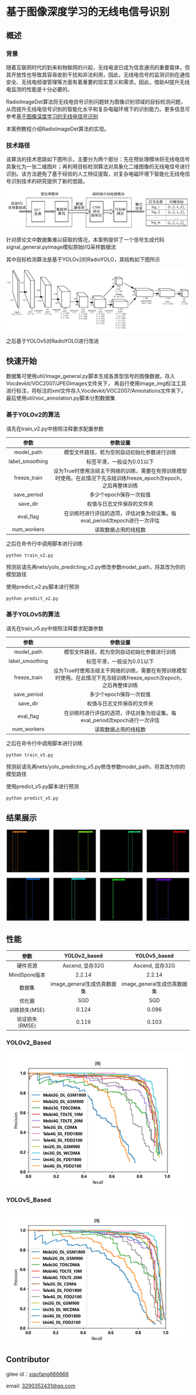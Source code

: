 # 基于图像深度学习的无线电信号识别

## 概述

### 背景

随着互联网时代的到来和物联网的兴起，无线电波已成为信息通讯的重要载体，但其开放性也导致其容易收到干扰和非法利用，因此，无线电信号的监测识别在通信安全、无线电频谱管理等方面有着重要的现实意义和需求。因此，借助AI提升无线电监测的性能是十分必要的。

RadioImageDet算法将无线电信号识别问题转为图像识别领域的目标检测问题，从而提升无线电信号识别的智能化水平和复杂电磁环境下的识别能力。更多信息可参考[基于图像深度学习的无线电信号识别](https://xueshu.baidu.com/usercenter/paper/show?paperid=1s6y0xj0922m0mb0r11d0pc0b0712061&site=xueshu_se)

本案例教程介绍RadioImageDet算法的实现。

### 技术路径

该算法的技术思路如下图所示，主要分为两个部分：先在预处理模块将无线电信号具象化为一张二维图片；再利用目标检测算法对具象化二维图像的无线电信号进行识别。该方法避免了基于经验的人工特征提取，对复杂电磁环境下智能化无线电信号识别技术的研究提供了新的思路。

![image-20241028010742781](image/image-20241028010742781.png)

针对原论文中数据集难以获取的情况，本案例提供了一个信号生成代码signal_general.pyimage模拟原始I/Q采样数据流

其中目标检测算法是基于YOLOv2的RadioYOLO，其结构如下图所示

![image-20241028011520857](image/image-20241028011520857.png)

之后基于YOLOv5对RadioYOLO进行改进

## 快速开始

数据集可使用util/image_general.py脚本生成各类型信号的图像数据，存入Vocdevkit/VOC2007/JPEGImages文件夹下，
再自行使用image_img标注工具进行标注，将标注的xml文件存入Vocdevkit/VOC2007/Annotations文件夹下，
最后使用util/voc_annotation.py脚本分割数据集

### 基于YOLOv2的算法

请先在train_v2.py中按照注释要求配置参数

|       参数        |                                 参数设置                                 |
|:---------------:|:--------------------------------------------------------------------:|
|   model_path    |                        模型文件路径，若为空则自动初始化参数进行训练                        |
| label_smoothing |                           标签平滑，一般设为0.01以下                            |
|  freeze_train   | 设为True时使用冻结主干网络的训练，需要在有预训练模型时使用。在此情况下先冻结训练freeze_epoch次epoch，之后再整体训练 |
|   save_period   |                            多少个epoch保存一次权值                            |
|    save_dir     |                            权值与日志文件保存的文件夹                             |
|    eval_flag    |            在训练时进行评估的选项，评估对象为验证集。每eval_period次epoch进行一次评估             |
|   num_workers   |                              读取数据占用的线程数                              |

之后在命令行中调用脚本进行训练

```text
python train_v2.py
```

预测前请先再nets/yolo_predicting_v2.py修改参数model_path，将其改为你的模型路径

使用predict_v2.py脚本进行预测

```text
python predict_v2.py
```

### 基于YOLOv5的算法

请先在train_v5.py中按照注释要求配置参数

|       参数        |                                 参数设置                                 |
|:---------------:|:--------------------------------------------------------------------:|
|   model_path    |                        模型文件路径，若为空则自动初始化参数进行训练                        |
| label_smoothing |                           标签平滑，一般设为0.01以下                            |
|  freeze_train   | 设为True时使用冻结主干网络的训练，需要在有预训练模型时使用。在此情况下先冻结训练freeze_epoch次epoch，之后再整体训练 |
|   save_period   |                            多少个epoch保存一次权值                            |
|    save_dir     |                            权值与日志文件保存的文件夹                             |
|    eval_flag    |            在训练时进行评估的选项，评估对象为验证集。每eval_period次epoch进行一次评估             |
|   num_workers   |                              读取数据占用的线程数                              |

之后在命令行中调用脚本进行训练

```text
python train_v5.py
```

预测前请先再nets/yolo_predicting_v5.py修改参数model_path，将其改为你的模型路径

使用predict_v5.py脚本进行预测

```text
python predict_v5.py
```

## 结果展示

![image-20241028014543824](image/image-20241028014543824.png)

## 性能

|     参数      |     YOLOv2_based     |     YOLOv5_based     |
|:-----------:|:--------------------:|:--------------------:|
|    硬件资源     |    Ascend, 显存32G     |    Ascend, 显存32G     |
| MindSpore版本 |        2.2.14        |        2.2.14        |
|     数据集     | image_general生成仿真数据集 | image_general生成仿真数据集 |
|     优化器     |         SGD          |         SGD          |
|  训练损失(MSE)  |        0.124         |        0.096         |
| 验证损失(RMSE)  |        0.119         |        0.103         |

### YOLOv2_Based

![image-20241028015407296](image/image-20241028015407296.png)

### YOLOv5_Based

![image-20241028015423840](image/image-20241028015423840.png)

## Contributor

gitee id：[xiaofang666666](https://gitee.com/xiaofang666666)

email: 3290352431@qq.com